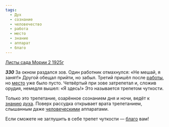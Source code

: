 ```yaml
---
tags:
  - Дух
  - сознание
  - человечество
  - работа
  - место
  - знание
  - аппарат
  - благо
---
```


[Листы сада Мории 2 1925г](https://127.0.0.1:4002/agni/1925)

___330___
За окном раздался зов. Один работник отмахнулся: «Не мешай, я занят!» Другой обещал прийти, но забыл. Третий пришёл после [работы](../../../tags/#работа), но [место](../../../tags/#место) уже было пусто. Четвёртый при зове затрепетал и, сложив орудия, немедля вышел: «Я здесь!» Это называется трепетом чуткости.   

Только это трепетание, озарённое сознанием дня и ночи, ведёт к [знанию](../../../tags/#знание) [духа](../../../tags/#Дух). Поверх рассудка открывает врата трепетанием, слышанным даже [человеческими](../../../tags/#человечество) аппаратами.   

Если сможете не заглушить в себе трепет чуткости — [благо](../../../tags/#благо) вам!   

